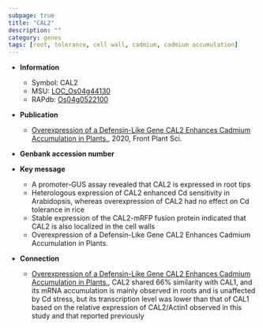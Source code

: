 ```yaml
---
subpage: true
title: "CAL2"
description: ""
category: genes
tags: [root, tolerance, cell wall, cadmium, cadmium accumulation]
---
```


* **Information**  
    + Symbol: CAL2  
    + MSU: [LOC_Os04g44130](http://rice.plantbiology.msu.edu/cgi-bin/ORF_infopage.cgi?orf=LOC_Os04g44130)  
    + RAPdb: [Os04g0522100](http://rapdb.dna.affrc.go.jp/viewer/gbrowse_details/irgsp1?name=Os04g0522100)  

* **Publication**  
    + [Overexpression of a Defensin-Like Gene CAL2 Enhances Cadmium Accumulation in Plants.](http://www.ncbi.nlm.nih.gov/pubmed?term=Overexpression+of+a+Defensin-Like+Gene+CAL2+Enhances+Cadmium+Accumulation+in+Plants.%5BTitle%5D), 2020, Front Plant Sci.

* **Genbank accession number**  

* **Key message**  
    + A promoter-GUS assay revealed that CAL2 is expressed in root tips
    + Heterologous expression of CAL2 enhanced Cd sensitivity in Arabidopsis, whereas overexpression of CAL2 had no effect on Cd tolerance in rice
    + Stable expression of the CAL2-mRFP fusion protein indicated that CAL2 is also localized in the cell walls
    + Overexpression of a Defensin-Like Gene CAL2 Enhances Cadmium Accumulation in Plants.

* **Connection**  
    + [Overexpression of a Defensin-Like Gene CAL2 Enhances Cadmium Accumulation in Plants.](http://www.ncbi.nlm.nih.gov/pubmed?term=Overexpression+of+a+Defensin-Like+Gene+CAL2+Enhances+Cadmium+Accumulation+in+Plants.%5BTitle%5D),  CAL2 shared 66% similarity with CAL1, and its mRNA accumulation is mainly observed in roots and is unaffected by Cd stress, but its transcription level was lower than that of CAL1 based on the relative expression of CAL2/Actin1 observed in this study and that reported previously



